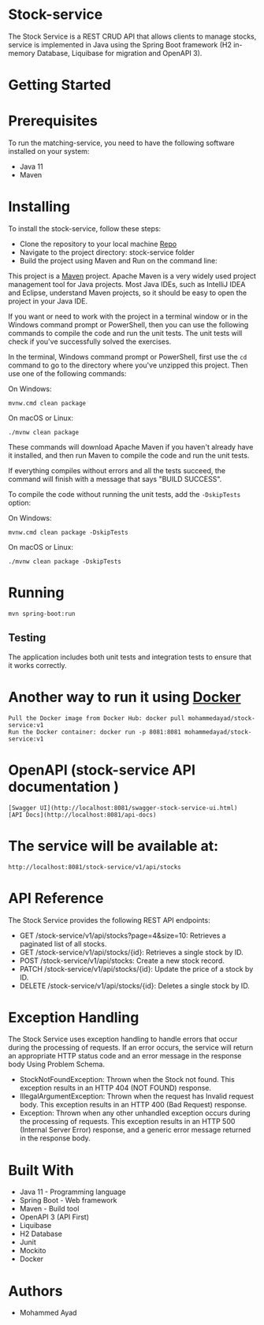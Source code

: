 # Stock-service
The Stock Service is a REST CRUD API that allows clients to manage stocks, service is implemented in Java using the Spring Boot framework (H2 in-memory Database, Liquibase for migration and OpenAPI 3).

# Getting Started
# Prerequisites
To run the matching-service, you need to have the following software installed on your system:

* Java 11
* Maven

# Installing
To install the stock-service, follow these steps:
* Clone the repository to your local machine [Repo](https://github.com/mohammedayad/tech-demos.git)
* Navigate to the project directory: stock-service folder
* Build the project using Maven and Run on the command line:

This project is a [Maven](https://maven.apache.org/) project. Apache Maven is a very widely used project management tool for Java projects. Most Java IDEs, such as IntelliJ
IDEA and Eclipse, understand Maven projects, so it should be easy to open the project in your Java IDE.

If you want or need to work with the project in a terminal window or in the Windows command prompt or PowerShell, then you can use the following commands to compile the code and
run the unit tests. The unit tests will check if you've successfully solved the exercises.

In the terminal, Windows command prompt or PowerShell, first use the `cd` command to go to the directory where you've unzipped this project. Then use one of the following commands:

On Windows:

    mvnw.cmd clean package

On macOS or Linux:

    ./mvnw clean package

These commands will download Apache Maven if you haven't already have it installed, and then run Maven to compile the code and run the unit tests.

If everything compiles without errors and all the tests succeed, the command will finish with a message that says "BUILD SUCCESS".

To compile the code without running the unit tests, add the `-DskipTests` option:

On Windows:

    mvnw.cmd clean package -DskipTests

On macOS or Linux:

    ./mvnw clean package -DskipTests
    
# Running
    mvn spring-boot:run
    
## Testing

The application includes both unit tests and integration tests to ensure that it works correctly.
    
# Another way to run it using [Docker](https://hub.docker.com/repository/docker/mohammedayad/matching-service/general)
    Pull the Docker image from Docker Hub: docker pull mohammedayad/stock-service:v1
    Run the Docker container: docker run -p 8081:8081 mohammedayad/stock-service:v1

# OpenAPI (stock-service API documentation ) 
    [Swagger UI](http://localhost:8081/swagger-stock-service-ui.html)
    [API Docs](http://localhost:8081/api-docs)

# The service will be available at:
    http://localhost:8081/stock-service/v1/api/stocks
    
# API Reference
The Stock Service provides the following REST API endpoints:
* GET /stock-service/v1/api/stocks?page=4&size=10: Retrieves a paginated list of all stocks.
* GET /stock-service/v1/api/stocks/{id}: Retrieves a single stock by ID.
* POST /stock-service/v1/api/stocks: Create a new stock record.
* PATCH /stock-service/v1/api/stocks/{id}: Update the price of a stock by ID.
* DELETE /stock-service/v1/api/stocks/{id}: Deletes a single stock by ID.

# Exception Handling
The Stock Service uses exception handling to handle errors that occur during the processing of requests. If an error occurs, the service will return an appropriate HTTP status code and an error message in the response body Using Problem Schema.
* StockNotFoundException: Thrown when the Stock not found. This exception results in an HTTP 404 (NOT FOUND) response.
* IllegalArgumentException: Thrown when the request has Invalid request body. This exception results in an HTTP 400 (Bad Request) response.
* Exception: Thrown when any other unhandled exception occurs during the processing of requests. This exception results in an HTTP 500 (Internal Server Error) response, and a generic error message returned in the response body.


# Built With
* Java 11 - Programming language
* Spring Boot - Web framework
* Maven - Build tool
* OpenAPI 3 (API First)
* Liquibase
* H2 Database
* Junit
* Mockito
* Docker


# Authors
* Mohammed Ayad
